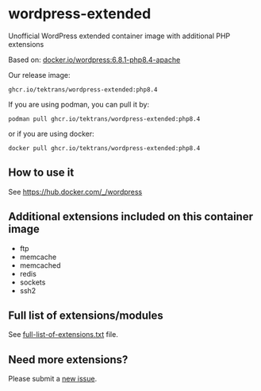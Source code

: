 # wordpress-extended
Unofficial WordPress extended container image with additional PHP extensions

Based on: [docker.io/wordpress:6.8.1-php8.4-apache](https://hub.docker.com/_/wordpress)

Our release image:
```
ghcr.io/tektrans/wordpress-extended:php8.4
```

If you are using podman, you can pull it by:
```shell
podman pull ghcr.io/tektrans/wordpress-extended:php8.4
```

or if you are using docker:

```shell
docker pull ghcr.io/tektrans/wordpress-extended:php8.4
```

## How to use it
See https://hub.docker.com/_/wordpress

## Additional extensions included on this container image
* ftp
* memcache
* memcached
* redis
* sockets
* ssh2

## Full list of extensions/modules
See [full-list-of-extensions.txt](full-list-of-extensions.txt) file.

## Need more extensions?
Please submit a [new issue](https://github.com/tektrans/wordpress-extended/issues/new/choose).
